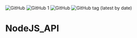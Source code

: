 
<img alt="GitHub" src="https://img.shields.io/github/license/MikeOrceis/NodeJS_API?style=flat-square">
<img alt="GitHub 1" src="https://img.shields.io/github/repo-size/MikeOrceis/NodeJS_API?style=flat-square">
<img alt="GitHub " src="https://img.shields.io/github/issues/MikeOrceis/NodeJs_API?style=flat-square">
<img alt="GitHub tag (latest by date)" src="https://img.shields.io/github/v/tag/MikeOrceis/NodeJS_API?style=flat-square">


# NodeJS_API
